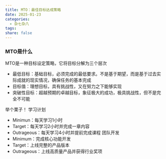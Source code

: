 ```yaml
---
title: MTO：最佳目标达成策略
date: 2025-01-23
categories:
  - 杂七杂八
tags: 
share: false
---
```

### MTO是什么
MTO是一种目标设定策略，它将目标分解为三个层次
- 最低目标：基础目标，必须完成的最低要求。不是基于期望，而是基于过去实际成就的现实情况，确保任务的基本完成
- 目标值：理想目标，具有挑战性，又在努力之下能够实现
- 突破性目标：超越预期的卓越目标，象征极大的成功，极具挑战性，但不是完全不可能

举个栗子！
学习计划
- Minimun：每天学习1小时
- Target：每天学习2小时并完成一章内容
- Outrageous：每天学习4小时并提前完成课程
团队开发
- Minimum：完成核心功能开发
- Target：上线完整的产品版本
- Outrageous：上线高质量产品并获得行业奖项
